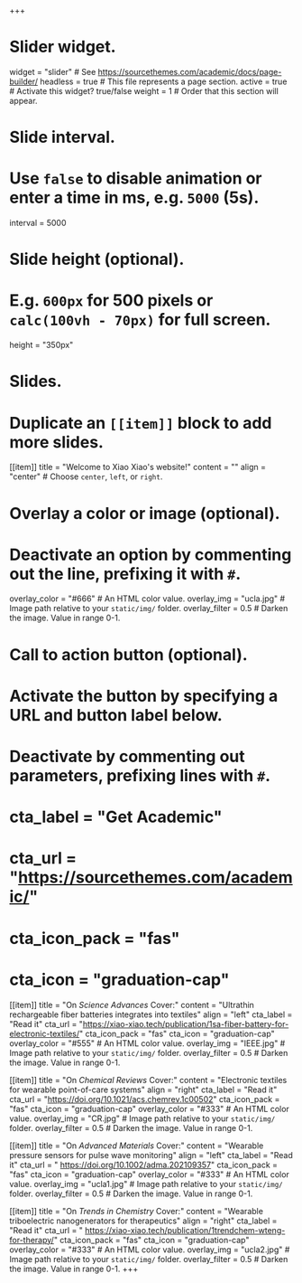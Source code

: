 +++
# Slider widget.
widget = "slider"  # See https://sourcethemes.com/academic/docs/page-builder/
headless = true  # This file represents a page section.
active = true  # Activate this widget? true/false
weight = 1  # Order that this section will appear.

# Slide interval.
# Use `false` to disable animation or enter a time in ms, e.g. `5000` (5s).
interval = 5000

# Slide height (optional).
# E.g. `600px` for 500 pixels or `calc(100vh - 70px)` for full screen.
height = "350px"

# Slides.
# Duplicate an `[[item]]` block to add more slides.
[[item]]
  title = "Welcome to Xiao Xiao's website!"
  content = ""
  align = "center"  # Choose `center`, `left`, or `right`.

  # Overlay a color or image (optional).
  #   Deactivate an option by commenting out the line, prefixing it with `#`.
  overlay_color = "#666"  # An HTML color value.
  overlay_img = "ucla.jpg"  # Image path relative to your `static/img/` folder.
  overlay_filter = 0.5  # Darken the image. Value in range 0-1.

  # Call to action button (optional).
  #   Activate the button by specifying a URL and button label below.
  #   Deactivate by commenting out parameters, prefixing lines with `#`.
  # cta_label = "Get Academic"
  # cta_url = "https://sourcethemes.com/academic/"
  # cta_icon_pack = "fas"
  # cta_icon = "graduation-cap"

[[item]]
   title = "On *Science Advances* Cover:"
   content = "Ultrathin rechargeable fiber batteries integrates into textiles"
   align = "left"
   cta_label = "Read it"
   cta_url = "https://xiao-xiao.tech/publication/1sa-fiber-battery-for-electronic-textiles/"
   cta_icon_pack = "fas"
   cta_icon = "graduation-cap"
   overlay_color = "#555"  # An HTML color value.
   overlay_img = "IEEE.jpg"  # Image path relative to your `static/img/` folder.
   overlay_filter = 0.5  # Darken the image. Value in range 0-1.
 
 [[item]]
   title = "On *Chemical Reviews* Cover:"
   content = "Electronic textiles for wearable point-of-care systems"
   align = "right"
   cta_label = "Read it"
   cta_url = "https://doi.org/10.1021/acs.chemrev.1c00502"
   cta_icon_pack = "fas"
   cta_icon = "graduation-cap"
   overlay_color = "#333"  # An HTML color value.
   overlay_img = "CR.jpg"  # Image path relative to your `static/img/` folder.
   overlay_filter = 0.5  # Darken the image. Value in range 0-1.

 [[item]]
   title = "On *Advanced Materials* Cover:"
   content = "Wearable pressure sensors for pulse wave monitoring"
   align = "left"
   cta_label = "Read it"
   cta_url = " https://doi.org/10.1002/adma.202109357"
   cta_icon_pack = "fas"
   cta_icon = "graduation-cap"
   overlay_color = "#333"  # An HTML color value.
   overlay_img = "ucla1.jpg"  # Image path relative to your `static/img/` folder.
   overlay_filter = 0.5  # Darken the image. Value in range 0-1.

 [[item]]
   title = "On *Trends in Chemistry* Cover:"
   content = "Wearable triboelectric nanogenerators for therapeutics"
   align = "right"
   cta_label = "Read it"
   cta_url = " https://xiao-xiao.tech/publication/1trendchem-wteng-for-therapy/"
   cta_icon_pack = "fas"
   cta_icon = "graduation-cap"
   overlay_color = "#333"  # An HTML color value.
   overlay_img = "ucla2.jpg"  # Image path relative to your `static/img/` folder.
   overlay_filter = 0.5  # Darken the image. Value in range 0-1.
+++

